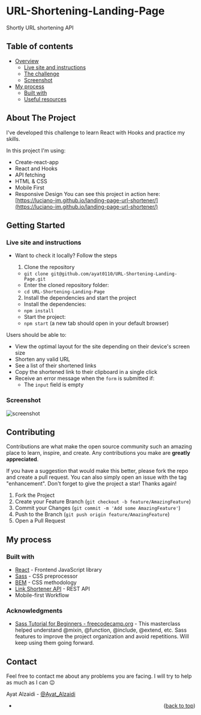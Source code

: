 # URL-Shortening-Landing-Page
 Shortly URL shortening API

## Table of contents

- [Overview](#overview)
  - [Live site and instructions](#live-site-and-instructions)
  - [The challenge](#the-challenge)
  - [Screenshot](#screenshot)
- [My process](#my-process)
  - [Built with](#built-with)
  - [Useful resources](#useful-resources)
 
## About The Project
I've developed this challenge to learn React with Hooks and practice my skills.

In this project I'm using:

* Create-react-app
* React and Hooks
* API fetching
* HTML & CSS
* Mobile First
* Responsive Design
You can see this project in action here: [https://luciano-im.github.io/landing-page-url-shortener/](https://luciano-im.github.io/landing-page-url-shortener/)

## Getting Started

### Live site and instructions

- Want to check it locally? Follow the steps
  1. Clone the repository
    * ```git clone git@github.com/ayat0110/URL-Shortening-Landing-Page.git```
    * Enter the cloned repository folder:
     * ```cd URL-Shortening-Landing-Page```

  2. Install the dependencies and start the project
    * Install the dependencies:
     * ```npm install```
    * Start the project:
     * ```npm start``` (a new tab should open in your default browser)



Users should be able to:

- View the optimal layout for the site depending on their device's screen size
- Shorten any valid URL
- See a list of their shortened links
- Copy the shortened link to their clipboard in a single click
- Receive an error message when the `form` is submitted if:
  - The `input` field is empty

### Screenshot
![screenshot](https://user-images.githubusercontent.com/76471156/154994745-4ef5cc8e-9cf0-4f5c-88d5-030a0e448fd8.png)

## Contributing

Contributions are what make the open source community such an amazing place to learn, inspire, and create. Any contributions you make are **greatly appreciated**.

If you have a suggestion that would make this better, please fork the repo and create a pull request. You can also simply open an issue with the tag "enhancement".
Don't forget to give the project a star! Thanks again!

1. Fork the Project
2. Create your Feature Branch (`git checkout -b feature/AmazingFeature`)
3. Commit your Changes (`git commit -m 'Add some AmazingFeature'`)
4. Push to the Branch (`git push origin feature/AmazingFeature`)
5. Open a Pull Request

## My process

### Built with

- [React](https://reactjs.org/) - Frontend JavaScript library
- [Sass](https://sass-lang.com/) - CSS preprocessor
- [BEM](http://getbem.com/introduction/) - CSS methodology
- [Link Shortener API](https://shrtco.de/) - REST API
- Mobile-first Workflow

### Acknowledgments

- [Sass Tutorial for Beginners - freecodecamp.org](https://www.youtube.com/watch?v=_a5j7KoflTs&t=392s) - This masterclass helped understand @mixin, @function, @include, @extend, etc. Sass features to improve the project organization and avoid repetitions. Will keep using them going forward.

## Contact
Feel free to contact me about any problems you are facing. I will try to help as much as I can 😉

Ayat Alzaidi - [@Ayat_Alzaidi ](https://www.linkedin.com/in/ayat-alzaidi/) 


- <p align="right">(<a href="#top">back to top</a>)</p>

